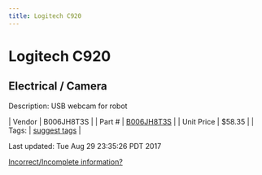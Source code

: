 ```yaml
---
title: Logitech C920
---
```


# Logitech C920
## Electrical / Camera
Description: 	USB webcam for robot 

| Vendor | B006JH8T3S | 
| Part # | [B006JH8T3S](https://www.amazon.com/Logitech-Widescreen-Calling-Recording-Desktop/dp/B006JH8T3S) | 
| Unit Price | $58.35 | 
| Tags: | [suggest tags](https://docs.google.com/forms/d/e/1FAIpQLSeWyY8v3RgOty-MyWmh9U0iivNYN_molChYyS-0U-o-kOAv_g/viewform) | 

Last updated: Tue Aug 29 23:35:26 PDT 2017

 [Incorrect/Incomplete information?](https://docs.google.com/forms/d/e/1FAIpQLSeWyY8v3RgOty-MyWmh9U0iivNYN_molChYyS-0U-o-kOAv_g/viewform)